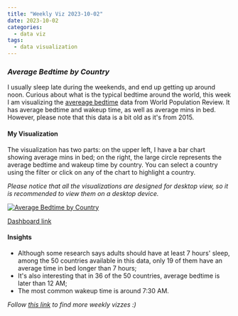 ```yaml
---
title: "Weekly Viz 2023-10-02"
date: 2023-10-02
categories:
  - data viz
tags:
  - data visualization
---
```


### *Average Bedtime by Country*

I usually sleep late during the weekends, and end up getting up around noon. Curious about what is the typical bedtime around the world, this week I am visualizing the [avereage bedtime](https://worldpopulationreview.com/country-rankings/average-bedtime-by-country) data from World Population Review. It has average bedtime and wakeup time, as well as average mins in bed. However, please note that this data is a bit old as it's from 2015.  

#### My Visualization

The visualization has two parts: on the upper left, I have a bar chart showing average mins in bed; on the right, the large circle represents the average bedtime and wakeup time by country. You can select a country using the filter or click on any of the chart to highlight a country.  

*Please notice that all the visualizations are designed for desktop view, so it is recommended to view them on a desktop device.*  

<div class='tableauPlaceholder' id='viz1696302638149' style='position: relative'>
  <noscript><a href='#'>
    <img alt='Average Bedtime by Country ' src='https:&#47;&#47;public.tableau.com&#47;static&#47;images&#47;20&#47;20231002AverageBedtimebyCountry&#47;AverageBedtimebyCountry&#47;1_rss.png' style='border: none' />
  </a></noscript>
  <object class='tableauViz'  style='display:none;'>
    <param name='host_url' value='https%3A%2F%2Fpublic.tableau.com%2F' />
    <param name='embed_code_version' value='3' />
    <param name='site_root' value='' />
    <param name='name' value='20231002AverageBedtimebyCountry&#47;AverageBedtimebyCountry' />
    <param name='tabs' value='no' />
    <param name='toolbar' value='yes' />
    <param name='static_image' value='https:&#47;&#47;public.tableau.com&#47;static&#47;images&#47;20&#47;20231002AverageBedtimebyCountry&#47;AverageBedtimebyCountry&#47;1.png' />
    <param name='animate_transition' value='yes' />
    <param name='display_static_image' value='yes' />
    <param name='display_spinner' value='yes' />
    <param name='display_overlay' value='yes' />
    <param name='display_count' value='yes' />
    <param name='language' value='en-US' />
    <param name='filter' value='publish=yes' />
  </object></div>             
  <script type='text/javascript'>         
    var divElement = document.getElementById('viz1696302638149');      
    var vizElement = divElement.getElementsByTagName('object')[0];          
    if ( divElement.offsetWidth > 800 ) { vizElement.style.width='700px';vizElement.style.height='727px';} else if ( divElement.offsetWidth > 500 ) { vizElement.style.width='700px';vizElement.style.height='727px';} else { vizElement.style.width='100%';vizElement.style.height='827px';}         
    var scriptElement = document.createElement('script');      
    scriptElement.src = 'https://public.tableau.com/javascripts/api/viz_v1.js';    
    vizElement.parentNode.insertBefore(scriptElement, vizElement);            
  </script>  

[Dashboard link](https://public.tableau.com/views/20231002AverageBedtimebyCountry/AverageBedtimebyCountry?:language=en-US&publish=yes&:display_count=n&:origin=viz_share_link)
  
#### Insights
* Although some research says adults should have at least 7 hours' sleep, among the 50 countries available in this data, only 19 of them have an average time in bed longer than 7 hours;
* It's also interesting that in 36 of the 50 countries, average bedtime is later than 12 AM;
* The most common wakeup time is around 7:30 AM.
   
*Follow [this link](https://yudong-94.github.io/personal-website/project/WeeklyViz2023/) to find more weekly vizzes :)*
